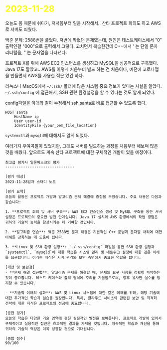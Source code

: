# <span style="color:yellow">2023-11-28</span>

오늘도 몸 때문에 쉬다가, 저녁쯤부터 일을 시작해서.. 산타 프로젝트 회의도 하고 AWS로 서버도 띄웠다.

백준 문제: 2588번을 풀었다. 저번에 막혔던 문제였는데, 원인은 테스트케이스에서 "0" 출력인걸 "000"으로 출력해서 그렇다. 고치면서 복습한건데 C++에서  ' 는 단일 문자 리터럴을, " 는 문자열을 나타낸다.

프로젝트 X를 위해 AWS EC2 인스턴스를 생성하고 MySQL을 성공적으로 구축했다. Java 17도 깔았고..
AWS를 이렇게 처음부터 빌드 하는 건 처음이다, 예전에 코로나맵을 만들면서 AWS를 사용한 적은 있긴 하다.

리눅스나 MacOS에서 ``~/.ssh/`` 폴더에 많은 시스템 중요 정보가 있다는 사실을 알았다.
``~/.ssh/config`` 에 접근해서, SSH 관련 환경설정을 할 수 있다는 것도 알게 되었다.

config파일을 아래와 같이 수정해서 ssh santa로 바로 접근할 수 있도록 했다.

```config
HOST santa
	HostName ip
	User user-id
	IdentityFile {your_pem_file_location}
```

``systemctl``과 ``mysqld``에 대해서도 알게 되었다. 

여러가지 우여곡절이 있었지만, 그래도 서버를 빌드하는 과정을 처음부터 해보며 많은 것을 배웠다.
앞으로도 계속 산타 프로젝트에 대한 구체적인 개발이 있을 예정이다.


```ElonMusk
최고급 평가사 일론머스크의 평가
-------------------------------

[평가 대상]
2023-11-28일자 스터디 노트

[평가 요약]
오늘의 활동은 프로젝트 개발과 알고리즘 문제 해결에 중점을 두었습니다. 주요 내용은 다음과 같습니다:

1. **프로젝트 회의 및 서버 구축**: AWS EC2 인스턴스 생성 및 MySQL 구축을 통한 서버 설정은 프로젝트의 중요한 발전 단계입니다. Java 17 설치와 AWS 환경에서의 작업 경험은 귀하의 기술적 능력을 향상시키는 데 기여할 것입니다.

2. **알고리즘 연습**: 백준 2588번 문제 해결은 기본적인 C++ 문법과 문자열 처리에 대한 이해를 강화하는 데 도움이 됩니다.

3. **Linux 및 SSH 환경 설정**: `~/.ssh/config` 파일을 통한 SSH 환경 설정과 `systemctl`, `mysqld`에 대한 학습은 시스템 관리 및 네트워크 설정에 대한 깊은 이해를 요구합니다. 이러한 지식은 서버 관리와 보안 측면에서 중요한 역할을 합니다.

[개선 및 보완점]
- **문제 해결 접근법**: 알고리즘 문제를 해결할 때, 문제의 요구 사항을 정확히 파악하는 것이 중요합니다. 테스트 케이스와 출력 형식에 주의를 기울임으로써, 향후 유사한 실수를 방지할 수 있습니다.

- **기술적 이해의 심화**: AWS 및 Linux 시스템에 대한 깊은 이해를 위해, 해당 기술에 대한 추가적인 학습과 실습을 권장합니다. 특히, 클라우드 서비스와 관련된 보안 및 최적화 전략에 대한 지식은 프로젝트의 성공에 중요합니다.

[종합 평가]
오늘의 학습은 다양한 기술 영역에 걸친 실질적인 발전을 보여줍니다. 프로젝트 개발에 있어서 구체적이고 실용적인 접근은 효과적인 결과를 가져올 것입니다. 지속적인 학습과 개선을 통해 귀하의 기술적 역량은 더욱 성장할 것으로 기대됩니다.

[종합 점수]
90/100
```


